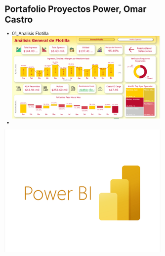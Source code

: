 # Portafolio Proyectos Power, Omar Castro
* 01_Analisis Flotilla  
![1760913754034](image/Readme/1760913754034.png)
* 

![1760911907902](image/Readme/1760911907902.png)